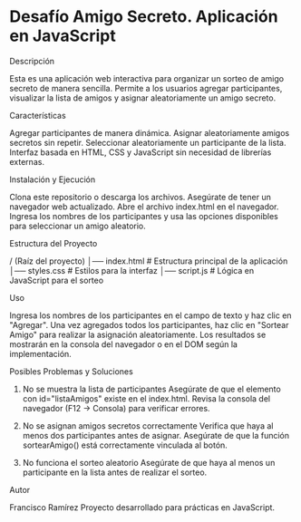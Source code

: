 <h1> Desafío Amigo Secreto. Aplicación en JavaScript </h1>

Descripción

Esta es una aplicación web interactiva para organizar un sorteo de amigo secreto de manera sencilla. Permite a los usuarios agregar participantes, visualizar la lista de amigos y asignar aleatoriamente un amigo secreto.

Características

Agregar participantes de manera dinámica.
Asignar aleatoriamente amigos secretos sin repetir.
Seleccionar aleatoriamente un participante de la lista.
Interfaz basada en HTML, CSS y JavaScript sin necesidad de librerías externas.

Instalación y Ejecución

Clona este repositorio o descarga los archivos.
Asegúrate de tener un navegador web actualizado.
Abre el archivo index.html en el navegador.
Ingresa los nombres de los participantes y usa las opciones disponibles para seleccionar un amigo aleatorio.

Estructura del Proyecto

/ (Raíz del proyecto)
│── index.html  # Estructura principal de la aplicación
│── styles.css  # Estilos para la interfaz 
│── script.js   # Lógica en JavaScript para el sorteo

Uso

Ingresa los nombres de los participantes en el campo de texto y haz clic en "Agregar".
Una vez agregados todos los participantes, haz clic en "Sortear Amigo" para realizar la asignación aleatoriamente.
Los resultados se mostrarán en la consola del navegador o en el DOM según la implementación.

Posibles Problemas y Soluciones

1. No se muestra la lista de participantes
Asegúrate de que el elemento con id="listaAmigos" existe en el index.html.
Revisa la consola del navegador (F12 -> Consola) para verificar errores.

2. No se asignan amigos secretos correctamente
Verifica que haya al menos dos participantes antes de asignar.
Asegúrate de que la función sortearAmigo() está correctamente vinculada al botón.

3. No funciona el sorteo aleatorio
Asegúrate de que haya al menos un participante en la lista antes de realizar el sorteo.

Autor

Francisco Ramírez Proyecto desarrollado para prácticas en JavaScript.
